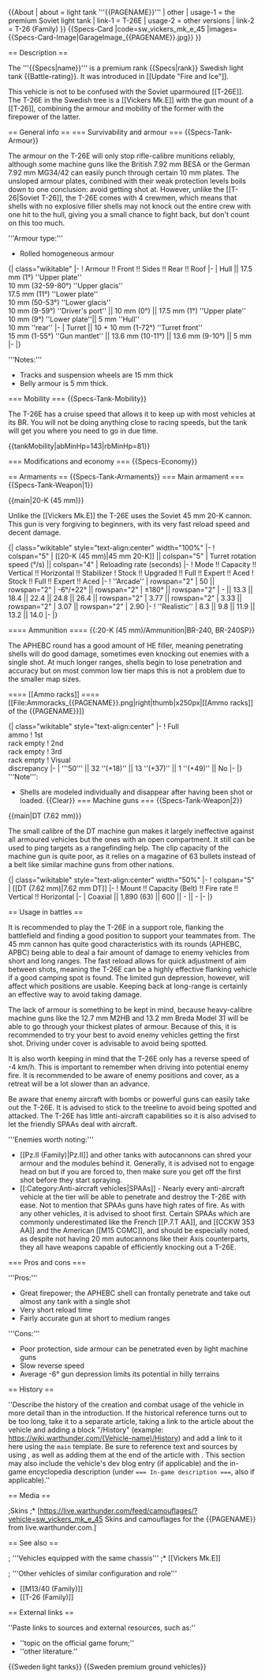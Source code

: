 {{About
| about = light tank '''{{PAGENAME}}'''
| other
| usage-1 = the premium Soviet light tank
| link-1 = T-26E
| usage-2 = other versions
| link-2 = T-26 (Family)
}}
{{Specs-Card
|code=sw_vickers_mk_e_45
|images={{Specs-Card-Image|GarageImage_{{PAGENAME}}.jpg}}
}}

== Description ==
<!-- ''In the description, the first part should be about the history of the creation and combat usage of the vehicle, as well as its key features. In the second part, tell the reader about the ground vehicle in the game. Insert a screenshot of the vehicle, so that if the novice player does not remember the vehicle by name, he will immediately understand what kind of vehicle the article is talking about.'' -->
The '''{{Specs|name}}''' is a premium rank {{Specs|rank}} Swedish light tank {{Battle-rating}}. It was introduced in [[Update "Fire and Ice"]].

This vehicle is not to be confused with the Soviet uparmoured [[T-26E]]. The T-26E in the Swedish tree is a [[Vickers Mk.E]] with the gun mount of a [[T-26]], combining the armour and mobility of the former with the firepower of the latter.

== General info ==
=== Survivability and armour ===
{{Specs-Tank-Armour}}
<!-- ''Describe armour protection. Note the most well protected and key weak areas. Appreciate the layout of modules as well as the number and location of crew members. Is the level of armour protection sufficient, is the placement of modules helpful for survival in combat? If necessary use a visual template to indicate the most secure and weak zones of the armour.'' -->The armour on the T-26E will only stop rifle-calibre munitions reliably, although some machine guns like the British 7.92 mm BESA or the German 7.92 mm MG34/42 can easily punch through certain 10 mm plates. The unsloped armour plates, combined with their weak protection levels boils down to one conclusion: avoid getting shot at. However, unlike the [[T-26|Soviet T-26]], the T-26E comes with 4 crewmen, which means that shells with no explosive filler shells may not knock out the entire crew with one hit to the hull, giving you a small chance to fight back, but don't count on this too much.

'''Armour type:''' <!-- The types of armour present on the vehicle and their general locations -->
<!-- Example: * Rolled homogeneous armour (Front, Side, Rear, Hull roof)
* Cast homogeneous armour (Turret, Transmission area) -->

* Rolled homogeneous armour

{| class="wikitable"
|-
! Armour !! Front !! Sides !! Rear !! Roof
|-
| Hull || 17.5 mm (1°) ''Upper plate''<br>10 mm (32-59-80°) ''Upper glacis''<br>17.5 mm (11°) ''Lower plate''<br>10 mm (50-53°) ''Lower glacis''<br>10 mm (9-59°) ''Driver's port'' || 10 mm (0°) || 17.5 mm (1°) ''Upper plate''<br>10 mm (9°) ''Lower plate''|| 5 mm ''Hull''<br>10 mm ''rear''
|-
| Turret || 10 + 10 mm (1-72°) ''Turret front''<br> 15 mm (1-55°) ''Gun mantlet'' || 13.6 mm (10-11°) || 13.6 mm (9-10°) || 5 mm
|-
|}

'''Notes:'''<!-- Any additional notes which the user needs to be aware of -->
<!-- Example: * Suspension wheels are 20 mm thick, tracks are 30 mm thick, and torsion bars are 60 mm thick. -->

* Tracks and suspension wheels are 15 mm thick
* Belly armour is 5 mm thick.

=== Mobility ===
{{Specs-Tank-Mobility}}
<!-- ''Write about the mobility of the ground vehicle. Estimate the specific power and manoeuvrability, as well as the maximum speed forwards and backwards.'' -->
The T-26E has a cruise speed that allows it to keep up with most vehicles at its BR. You will not be doing anything close to racing speeds, but the tank will get you where you need to go in due time.

{{tankMobility|abMinHp=143|rbMinHp=81}}

=== Modifications and economy ===
{{Specs-Economy}}

== Armaments ==
{{Specs-Tank-Armaments}}
=== Main armament ===
{{Specs-Tank-Weapon|1}}
<!-- ''Give the reader information about the characteristics of the main gun. Assess its effectiveness in a battle based on the reloading speed, ballistics and the power of shells. Do not forget about the flexibility of the fire, that is how quickly the cannon can be aimed at the target, open fire on it and aim at another enemy. Add a link to the main article on the gun: <code><nowiki>{{main|Name of the weapon}}</nowiki></code>. Describe in general terms the ammunition available for the main gun. Give advice on how to use them and how to fill the ammunition storage.'' -->
{{main|20-K (45 mm)}}

Unlike the [[Vickers Mk.E]] the T-26E uses the Soviet 45 mm 20-K cannon. This gun is very forgiving to beginners, with its very fast reload speed and decent damage.

{| class="wikitable" style="text-align:center" width="100%"
|-
! colspan="5" | [[20-K (45 mm)|45 mm 20-K]] || colspan="5" | Turret rotation speed (°/s) || colspan="4" | Reloading rate (seconds)
|-
! Mode !! Capacity !! Vertical !! Horizontal !! Stabilizer
! Stock !! Upgraded !! Full !! Expert !! Aced
! Stock !! Full !! Expert !! Aced
|-
! ''Arcade''
| rowspan="2" | 50 || rowspan="2" | -6°/+22° || rowspan="2" | ±180° || rowspan="2" | - || 13.3 || 18.4 || 22.4 || 24.8 || 26.4 || rowspan="2" | 3.77 || rowspan="2" | 3.33 || rowspan="2" | 3.07 || rowspan="2" | 2.90
|-
! ''Realistic''
| 8.3 || 9.8 || 11.9 || 13.2 || 14.0
|-
|}

==== Ammunition ====
{{:20-K (45 mm)/Ammunition|BR-240, BR-240SP}}

The APHEBC round has a good amount of HE filler, meaning penetrating shells will do good damage, sometimes even knocking out enemies with a single shot. At much longer ranges, shells begin to lose penetration and accuracy but on most common low tier maps this is not a problem due to the smaller map sizes.

==== [[Ammo racks]] ====
[[File:Ammoracks_{{PAGENAME}}.png|right|thumb|x250px|[[Ammo racks]] of the {{PAGENAME}}]]
<!-- '''Last updated: 2.25.1.89''' -->
{| class="wikitable" style="text-align:center"
|-
! Full<br>ammo
! 1st<br>rack empty
! 2nd<br>rack empty
! 3rd<br>rack empty
! Visual<br>discrepancy
|-
| '''50''' || 32&nbsp;''(+18)'' || 13&nbsp;''(+37)'' || 1&nbsp;''(+49)'' || No
|-
|}
'''Note''':

* Shells are modeled individually and disappear after having been shot or loaded.
{{Clear}}
=== Machine guns ===
{{Specs-Tank-Weapon|2}}
<!-- ''Offensive and anti-aircraft machine guns not only allow you to fight some aircraft but also are effective against lightly armoured vehicles. Evaluate machine guns and give recommendations on its use.'' -->
{{main|DT (7.62 mm)}}

The small calibre of the DT machine gun makes it largely ineffective against all armoured vehicles but the ones with an open compartment. It still can be used to ping targets as a rangefinding help. The clip capacity of the machine gun is quite poor, as it relies on a magazine of 63 bullets instead of a belt like similar machine guns from other nations.

{| class="wikitable" style="text-align:center" width="50%"
|-
! colspan="5" | [[DT (7.62 mm)|7.62 mm DT]]
|-
! Mount !! Capacity (Belt) !! Fire rate !! Vertical !! Horizontal
|-
| Coaxial || 1,890 (63) || 600 || - || -
|-
|}

== Usage in battles ==
<!-- ''Describe the tactics of playing in the vehicle, the features of using vehicles in the team and advice on tactics. Refrain from creating a "guide" - do not impose a single point of view but instead give the reader food for thought. Describe the most dangerous enemies and give recommendations on fighting them. If necessary, note the specifics of the game in different modes (AB, RB, SB).'' -->
It is recommended to play the T-26E in a support role, flanking the battlefield and finding a good position to support your teammates from. The 45 mm cannon has quite good characteristics with its rounds (APHEBC, APBC) being able to deal a fair amount of damage to enemy vehicles from short and long ranges. The fast reload allows for quick adjustment of aim between shots, meaning the T-26E can be a highly effective flanking vehicle if a good camping spot is found. The limited gun depression, however, will affect which positions are usable. Keeping back at long-range is certainly an effective way to avoid taking damage.

The lack of armour is something to be kept in mind, because heavy-calibre machine guns like the 12.7 mm M2HB and 13.2 mm Breda Model 31 will be able to go through your thickest plates of armour. Because of this, it is recommended to try your best to avoid enemy vehicles getting the first shot. Driving under cover is advisable to avoid being spotted.

It is also worth keeping in mind that the T-26E only has a reverse speed of -4 km/h. This is important to remember when driving into potential enemy fire. It is recommended to be aware of enemy positions and cover, as a retreat will be a lot slower than an advance.

Be aware that enemy aircraft with bombs or powerful guns can easily take out the T-26E. It is advised to stick to the treeline to avoid being spotted and attacked. The T-26E has little anti-aircraft capabilities so it is also advised to let the friendly SPAAs deal with aircraft.

'''Enemies worth noting:'''

* [[Pz.II (Family)|Pz.II]] and other tanks with autocannons can shred your armour and the modules behind it. Generally, it is advised not to engage head on but if you are forced to, then make sure you get off the first shot before they start spraying.
* [[:Category:Anti-aircraft vehicles|SPAAs]] - Nearly every anti-aircraft vehicle at the tier will be able to penetrate and destroy the T-26E with ease. Not to mention that SPAAs guns have high rates of fire. As with any other vehicles, it is advised to shoot first. Certain SPAAs which are commonly underestimated like the French [[P.7.T AA]], and [[CCKW 353 AA]] and the American [[M15 CGMC]], and should be especially noted, as despite not having 20 mm autocannons like their Axis counterparts, they all have weapons capable of efficiently knocking out a T-26E.

=== Pros and cons ===
<!-- ''Summarise and briefly evaluate the vehicle in terms of its characteristics and combat effectiveness. Mark its pros and cons in a bulleted list. Try not to use more than 6 points for each of the characteristics. Avoid using categorical definitions such as "bad", "good" and the like - use substitutions with softer forms such as "inadequate" and "effective".'' -->

'''Pros:'''

* Great firepower; the APHEBC shell can frontally penetrate and take out almost any tank with a single shot
* Very short reload time
* Fairly accurate gun at short to medium ranges

'''Cons:'''

* Poor protection, side armour can be penetrated even by light machine guns
* Slow reverse speed
* Average -6° gun depression limits its potential in hilly terrains

== History ==
<!-- ''Describe the history of the creation and combat usage of the vehicle in more detail than in the introduction. If the historical reference turns out to be too long, take it to a separate article, taking a link to the article about the vehicle and adding a block "/History" (example: <nowiki>https://wiki.warthunder.com/(Vehicle-name)/History</nowiki>) and add a link to it here using the <code>main</code> template. Be sure to reference text and sources by using <code><nowiki><ref></ref></nowiki></code>, as well as adding them at the end of the article with <code><nowiki><references /></nowiki></code>. This section may also include the vehicle's dev blog entry (if applicable) and the in-game encyclopedia description (under <code><nowiki>=== In-game description ===</nowiki></code>, also if applicable).'' -->
''Describe the history of the creation and combat usage of the vehicle in more detail than in the introduction. If the historical reference turns out to be too long, take it to a separate article, taking a link to the article about the vehicle and adding a block "/History" (example: <nowiki>https://wiki.warthunder.com/(Vehicle-name)/History</nowiki>) and add a link to it here using the <code>main</code> template. Be sure to reference text and sources by using <code><nowiki><ref></ref></nowiki></code>, as well as adding them at the end of the article with <code><nowiki><references /></nowiki></code>. This section may also include the vehicle's dev blog entry (if applicable) and the in-game encyclopedia description (under <code><nowiki>=== In-game description ===</nowiki></code>, also if applicable).''

== Media ==
<!-- ''Excellent additions to the article would be video guides, screenshots from the game, and photos.'' -->

;Skins
;* [https://live.warthunder.com/feed/camouflages/?vehicle=sw_vickers_mk_e_45 Skins and camouflages for the {{PAGENAME}} from live.warthunder.com.]

== See also ==
<!-- ''Links to the articles on the War Thunder Wiki that you think will be useful for the reader, for example:''
* ''reference to the series of the vehicles;''
* ''links to approximate analogues of other nations and research trees.'' -->

; '''Vehicles equipped with the same chassis'''
;* [[Vickers Mk.E]]

; '''Other vehicles of similar configuration and role'''

* [[M13/40 (Family)]]
* [[T-26 (Family)]]

== External links ==
<!-- ''Paste links to sources and external resources, such as:''
* ''topic on the official game forum;''
* ''other literature.'' -->
''Paste links to sources and external resources, such as:''

* ''topic on the official game forum;''
* ''other literature.''

{{Sweden light tanks}}
{{Sweden premium ground vehicles}}